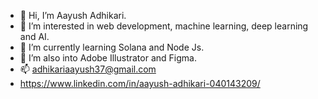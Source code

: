 - 👋 Hi, I’m Aayush Adhikari.
- 👀 I’m interested in web development, machine learning, deep learning and AI.
- 🌱 I’m currently learning Solana and Node Js.
- 💞️ I’m also into Adobe Illustrator and Figma.
- 📫 adhikariaayush37@gmail.com
- https://www.linkedin.com/in/aayush-adhikari-040143209/

